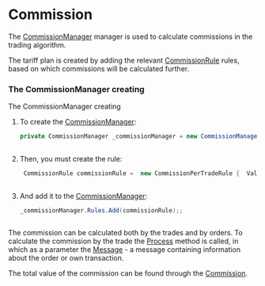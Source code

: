# Commission

The [CommissionManager](../api/StockSharp.Algo.Commissions.CommissionManager.html) manager is used to calculate commissions in the trading algorithm.

The tariff plan is created by adding the relevant [CommissionRule](../api/StockSharp.Algo.Commissions.CommissionRule.html) rules, based on which commissions will be calculated further.

### The CommissionManager creating

The CommissionManager creating

1. To create the [CommissionManager](../api/StockSharp.Algo.Commissions.CommissionManager.html):

   ```cs
   private CommissionManager _commissionManager = new CommissionManager();
   						
   ```
2. Then, you must create the rule:

   ```cs
    CommissionRule commissionRule =  new CommissionPerTradeRule {  Value = new Unit(1m) };
   						
   ```
3. And add it to the [CommissionManager](../api/StockSharp.Algo.Commissions.CommissionManager.html):

   ```cs
   _commissionManager.Rules.Add(commissionRule);;
   						
   ```

The commission can be calculated both by the trades and by orders. To calculate the commission by the trade the [Process](../api/StockSharp.Algo.Commissions.CommissionManager.Process.html) method is called, in which as a parameter the [Message](../api/StockSharp.Messages.Message.html) \- a message containing information about the order or own transaction.

The total value of the commission can be found through the [Commission](../api/StockSharp.Algo.Commissions.CommissionManager.Commission.html).
